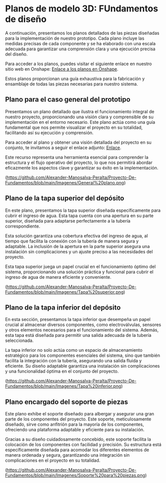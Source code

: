 # Planos de modelo 3D: FUndamentos de diseño
A continuación, presentamos los planos detallados de las piezas diseñadas para la implementación de nuestro prototipo. Cada plano incluye las medidas precisas de cada componente y se ha elaborado con una escala adecuada para garantizar una comprensión clara y una ejecución precisa del diseño.

Para acceder a los planos, puedes visitar el siguiente enlace en nuestro sitio web en Onshape: [Enlace a los planos en Onshape](https://cad.onshape.com/documents/cc9e02225aae8275c3c8f27e/w/b128d80675d2ab795cd25d2e/e/f28ed6c071b9b30cab8a14a2).

Estos planos proporcionan una guía exhaustiva para la fabricación y ensamblaje de todas las piezas necesarias para nuestro sistema.

## Plano para el caso general del prototipo
Presentamos un plano detallado que ilustra el funcionamiento integral de nuestro proyecto, proporcionando una visión clara y comprensible de su implementación en el entorno necesario. Este plano actúa como una guía fundamental que nos permite visualizar el proyecto en su totalidad, facilitando así su ejecución y comprensión.

Para acceder al plano y obtener una visión detallada del proyecto en su conjunto, te invitamos a seguir el enlace adjunto: [Enlace](https://cad.onshape.com/documents/cc9e02225aae8275c3c8f27e/w/b128d80675d2ab795cd25d2e/e/0115bade469a71c71e1744d0).

Este recurso representa una herramienta esencial para comprender la estructura y el flujo operativo del proyecto, lo que nos permitirá abordar eficazmente los aspectos clave y garantizar su éxito en la implementación.

(https://github.com/Alexander-Manosalva-Peralta/Proyecto-De-Fundamentos/blob/main/Imagenes/General%20plano.png)

## Plano de la tapa superior del depósito
En este plano, presentamos la tapa superior diseñada específicamente para cubrir el ingreso de agua. Esta tapa cuenta con una apertura en su parte superior, diseñada para adaptarse perfectamente a la tubería correspondiente.

Esta solución garantiza una cobertura efectiva del ingreso de agua, al tiempo que facilita la conexión con la tubería de manera segura y adaptable. La inclusión de la apertura en la parte superior asegura una instalación sin complicaciones y un ajuste preciso a las necesidades del proyecto.

Esta tapa superior juega un papel crucial en el funcionamiento óptimo del sistema, proporcionando una solución práctica y funcional para cubrir el ingreso de agua de manera eficiente y conveniente.

(https://github.com/Alexander-Manosalva-Peralta/Proyecto-De-Fundamentos/blob/main/Imagenes/Tapa%20superior.png)

## Plano de la tapa inferior del depósito 
En esta sección, presentamos la tapa inferior que desempeña un papel crucial al almacenar diversos componentes, como electroválvulas, sensores y otros elementos necesarios para el funcionamiento del sistema. Además, esta tapa está diseñada para permitir una salida adecuada de la tubería seleccionada.

La tapa inferior no solo actúa como un espacio de almacenamiento estratégico para los componentes esenciales del sistema, sino que también facilita la integración con la tubería, asegurando una salida 
fluida y eficiente. Su diseño adaptable garantiza una instalación sin complicaciones y una funcionalidad óptima en el conjunto del proyecto. 

(https://github.com/Alexander-Manosalva-Peralta/Proyecto-De-Fundamentos/blob/main/Imagenes/Tapa%20inferior.png)

## Plano encargado del soporte de piezas
Este plano exhibe el soporte diseñado para albergar y asegurar una gran parte de los componentes del proyecto. Este soporte, meticulosamente diseñado, sirve como anfitrión para la mayoría de los componentes, ofreciendo una plataforma adaptable y eficiente para su instalación.

Gracias a su diseño cuidadosamente concebido, este soporte facilita la colocación de los componentes con facilidad y precisión. Su estructura está específicamente diseñada para acomodar los diferentes elementos de manera ordenada y segura, garantizando una integración sin complicaciones en el proyecto en su totalidad.

(https://github.com/Alexander-Manosalva-Peralta/Proyecto-De-Fundamentos/blob/main/Imagenes/Soporte%20para%20piezas.png)


